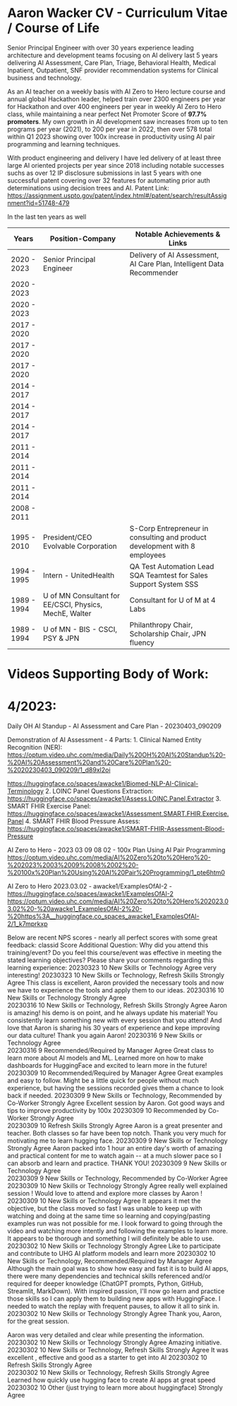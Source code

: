 # Aaron Wacker CV - Curriculum Vitae / Course of Life

Senior Principal Engineer with over 30 years experience leading architecture and development teams focusing on AI delivery last 5 years delivering AI Assessment, Care Plan, Triage, Behavioral Health, Medical Inpatient, Outpatient, SNF provider recommendation systems for Clinical business and technology.

As an AI teacher on a weekly basis with AI Zero to Hero lecture course and annual global Hackathon leader, helped train over 2300 engineers per year for Hackathon and over 400 engineers per year in weekly AI Zero to Hero class, while maintaining a near perfect Net Promoter Score of **97.7% promoters**.  My own growth in AI development saw increases from up to ten programs per year (2021), to 200 per year in 2022, then over 578 total within Q1 2023 showing over 100x increase in productivity using AI pair programming and learning techniques.

With product engineering and delivery I have led delivery of at least three large AI oriented projects per year since 2018 including notable successes suchs as over 12 IP disclosure submissions in last 5 years with one successful patent covering over 32 features for automating prior auth determinations using decision trees and AI.  Patent Link: https://assignment.uspto.gov/patent/index.html#/patent/search/resultAssignment?id=51748-479

In the last ten years as well 


Years        | Position-Company           |   Notable Achievements & Links
-------------|----------------------------|-----------------------------------
2020 - 2023  | Senior Principal Engineer  |  Delivery of AI Assessment, AI Care Plan, Intelligent Data Recommender
2020 - 2023  |                            |                                
2020 - 2023  |                            |                                    
2017 - 2020  |                            |                              
2017 - 2020  |                            |                           
2017 - 2020  |                            |                                
2014 - 2017  |                            |                                   
2014 - 2017  |                            |                                
2014 - 2017  |                            |                                         
2011 - 2014  |                            |                                         
2011 - 2014  |                            |                                         
2011 - 2014  |                            |                                         
2008 - 2011  |                            |                                         
1995 - 2010  | President/CEO Evolvable Corporation  | S-Corp Entrepreneur in consulting and product development with 8 employees             
1994 - 1995  | Intern - UnitedHealth      |  QA Test Automation Lead SQA Teamtest for Sales Support System SSS
1989 - 1994  | U of MN Consultant for EE/CSCI, Physics, MechE, Walter   | Consultant for U of M at 4 Labs
1989 - 1994  | U of MN - BIS - CSCI, PSY & JPN   | Philanthropy Chair, Scholarship Chair, JPN fluency           
      

# Videos Supporting Body of Work:

# 4/2023:
Daily OH AI Standup - AI Assessment and Care Plan - 20230403_090209

Demonstration of AI Assessment - 4 Parts: 1. Clinical Named Entity Recognition (NER): https://optum.video.uhc.com/media/Daily%20OH%20AI%20Standup%20-%20AI%20Assessment%20and%20Care%20Plan%20-%2020230403_090209/1_d89xl2oi

https://huggingface.co/spaces/awacke1/Biomed-NLP-AI-Clinical-Terminology 2. LOINC Panel Questions Extraction: https://huggingface.co/spaces/awacke1/Assess.LOINC.Panel.Extractor 3. SMART FHIR Exercise Panel: https://huggingface.co/spaces/awacke1/Assessment.SMART.FHIR.Exercise.Panel 4. SMART FHIR Blood Pressure Assess: https://huggingface.co/spaces/awacke1/SMART-FHIR-Assessment-Blood-Pressure


AI Zero to Hero - 2023 03 09 08 02 - 100x Plan Using AI Pair Programming
https://optum.video.uhc.com/media/AI%20Zero%20to%20Hero%20-%202023%2003%2009%2008%2002%20-%20100x%20Plan%20Using%20AI%20Pair%20Programming/1_pte6htm0


AI Zero to Hero 2023.03.02 - awacke1/ExamplesOfAI-2 - https://huggingface.co/spaces/awacke1/ExamplesOfAI-2
https://optum.video.uhc.com/media/AI%20Zero%20to%20Hero%202023.03.02%20-%20awacke1_ExamplesOfAI-2%20-%20https%3A__huggingface.co_spaces_awacke1_ExamplesOfAI-2/1_k7mprkxp




Below are recent NPS scores - nearly all perfect scores with some great feedback:
classid	Score	Additional Question: Why did you attend this training/event?	Do you feel this course/event was effective in meeting the stated learning objectives?	Please share your comments regarding this learning experience: 
20230323	10	New Skills or Technology	Agree	very interesting!
20230323	10	New Skills or Technology, Refresh Skills	Strongly Agree	This class is excellent, Aaron provided the necessary tools and now we have to experience the tools and apply them to our ideas.
20230316	10	New Skills or Technology	Strongly Agree	
20230316	10	New Skills or Technology, Refresh Skills	Strongly Agree	Aaron is amazing! his demo is on point, and he always update his material! You consistently learn something new with every session that you attend!
And love that Aaron is sharing his 30 years of experience and kepe improving our data culture! Thank you again Aaron! 
20230316	9	New Skills or Technology	Agree	
20230316	9	Recommended/Required by Manager	Agree	Great class to learn more about AI models and ML. Learned more on how to make dashboards for HuggingFace and excited to learn more in the future!
20230309	10	Recommended/Required by Manager	Agree	Great examples and easy to follow. Might be a little quick for people without much experience, but having the sessions recorded gives them a chance to look back if needed.
20230309	9	New Skills or Technology, Recommended by Co-Worker	Strongly Agree	Excellent session by Aaron. Got good ways and tips to improve productivity by 100x
20230309	10	Recommended by Co-Worker	Strongly Agree	
20230309	10	Refresh Skills	Strongly Agree	Aaron is a great presenter and teacher. Both classes so far have been top notch. Thank you very much for motivating me to learn hugging face.
20230309	9	New Skills or Technology	Strongly Agree	Aaron packed into 1 hour an entire day's worth of amazing and practical content for me to watch again -- at a much slower pace so I can absorb and learn and practice. THANK YOU!
20230309	9	New Skills or Technology	Agree	
20230309	9	New Skills or Technology, Recommended by Co-Worker	Agree	
20230309	10	New Skills or Technology	Strongly Agree	really well explained session ! Would love to attend and explore more classes by Aaron !
20230309	10	New Skills or Technology	Agree	It appears it met the objective, but the class moved so fast I was unable to keep up with watching and doing at the same time so learning and copying/pasting examples run was not possible for me. I look forward to going through the video and watching more intently and following the examples to learn more. It appears to be thorough and something I will definitely be able to use.
20230302	10	New Skills or Technology	Strongly Agree	Like to participate and contribute to UHG AI platform models and learn more
20230302	10	New Skills or Technology, Recommended/Required by Manager	Agree	Although the main goal was to show how easy and fast it is to build AI apps, there were many dependencies and technical skills referenced and/or required for deeper knowledge (ChatGPT prompts, Python, GitHub, Streamlit, MarkDown). With inspired passion, I'll now go learn and practice those skills so I can apply them to building new apps with HuggingFace. I needed to watch the replay with frequent pauses, to allow it all to sink in. 
20230302	10	New Skills or Technology	Strongly Agree	Thank you, Aaron, for the great session. 

Aaron was very detailed and clear while presenting the information.
20230302	10	New Skills or Technology	Strongly Agree	Amazing initiative.
20230302	10	New Skills or Technology, Refresh Skills	Strongly Agree	It was excellent , effective and good as a starter to get into AI
20230302	10	Refresh Skills	Strongly Agree	
20230302	10	New Skills or Technology, Refresh Skills	Strongly Agree	Learned how quickly use hugging face to create AI apps at great speed
20230302	10	Other (just trying to learn more about huggingface)	Strongly Agree	
